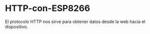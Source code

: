 # HTTP-con-ESP8266
El protocolo HTTP nos sirve para obtener datos desde la web hacia el dispositivo.
